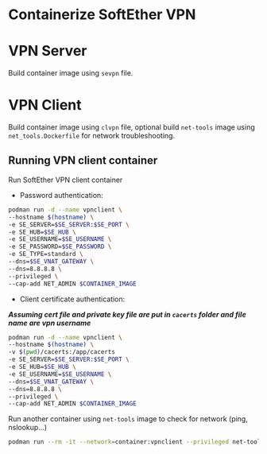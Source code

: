 # Containerize SoftEther VPN

# VPN Server

Build container image using `sevpn` file.

# VPN Client

Build container image using `clvpn` file, optional build `net-tools` image using `net_tools.Dockerfile` for network troubleshooting.

## Running VPN client container

Run SoftEther VPN client container

* Password authentication:

```bash
podman run -d --name vpnclient \
--hostname $(hostname) \
-e SE_SERVER=$SE_SERVER:$SE_PORT \
-e SE_HUB=$SE_HUB \
-e SE_USERNAME=$SE_USERNAME \
-e SE_PASSWORD=$SE_PASSWORD \
-e SE_TYPE=standard \
--dns=$SE_VNAT_GATEWAY \
--dns=8.8.8.8 \
--privileged \
--cap-add NET_ADMIN $CONTAINER_IMAGE 
```

* Client certificate authentication:

***Assuming cert file and private key file are put in `cacerts` folder and file name are vpn username***

```bash
podman run -d --name vpnclient \
--hostname $(hostname) \
-v $(pwd)/cacerts:/app/cacerts
-e SE_SERVER=$SE_SERVER:$SE_PORT \
-e SE_HUB=$SE_HUB \
-e SE_USERNAME=$SE_USERNAME \
--dns=$SE_VNAT_GATEWAY \
--dns=8.8.8.8 \
--privileged \
--cap-add NET_ADMIN $CONTAINER_IMAGE 
```

Run another container using `net-tools` image to check for network (ping, nslookup...)

```bash
podman run --rm -it --network=container:vpnclient --privileged net-tools 
```
